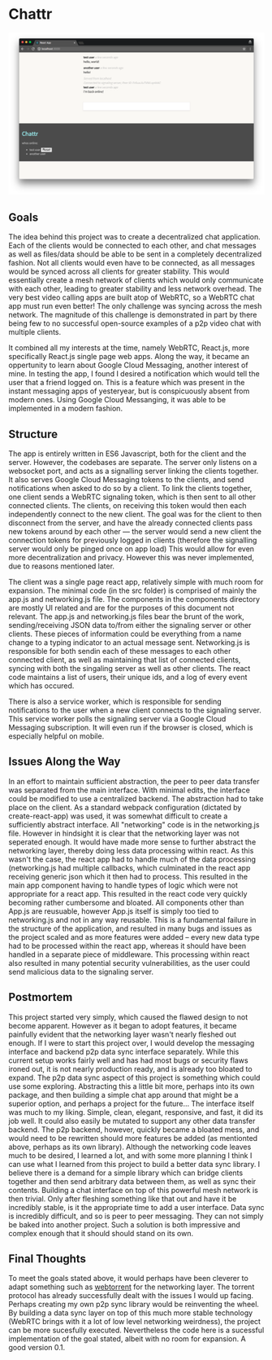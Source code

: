 # Chattr

![Screenshot of Chattr](screenshot.png)

## Goals
The idea behind this project was to create a decentralized chat application. Each of the clients would be connected to each other, and chat messages as well as files/data should be able to be sent in a completely decentralized fashion. Not all clients would even have to be connected, as all messages would be synced across all clients for greater stability. This would essentially create a mesh network of clients which would only communicate with each other, leading to greater stability and less network overhead. The very best video calling apps are built atop of WebRTC, so a WebRTC chat app must run even better! The only challenge was syncing across the mesh network. The magnitude of this challenge is demonstrated in part by there being few to no successful open-source examples of a p2p video chat with multiple clients.

It combined all my interests at the time, namely WebRTC, React.js, more specifically React.js single page web apps. Along the way, it became an oppertunity to learn about Google Cloud Messaging, another interest of mine. In testing the app, I found I desired a notification which would tell the user that a friend logged on. This is a feature which was present in the instant messaging apps of yesteryear, but is conspicuously absent from modern ones. Using Google Cloud Messanging, it was able to be implemented in a modern fashion.

## Structure
The app is entirely written in ES6 Javascript, both for the client and the server. However, the codebases are separate. The server only listens on a websocket port, and acts as a signalling server linking the clients together. It also serves Google Cloud Messaging tokens to the clients, and send notifications when asked to do so by a client. To link the clients together, one client sends a WebRTC signaling token, which is then sent to all other connected clients. The clients, on receiving this token would then each independently connect to the new client. The goal was for the client to then disconnect from the server, and have the already connected clients pass new tokens around by each other — the server would send a new client the connection tokens for previously logged in clients (therefore the signalling server would only be pinged once on app load) This would allow for even more decentralization and privacy. However this was never implemented, due to reasons mentioned later.

The client was a single page react app, relatively simple with much room for expansion. The minimal code (in the src folder) is comprised of mainly the app.js and networking.js file. The components in the components directory are mostly UI related and are for the purposes of this document not relevant. The app.js and networking.js files bear the brunt of the work, sending/receiving JSON data to/from either the signaling server or other clients. These pieces of information could be everything from a name change to a typing indicator to an actual message sent. Networking.js is responsible for both sendin each of these messages to each other connected client, as well as maintaining that list of connected clients, syncing with both the singaling server as well as other clients. The react code maintains a list of users, their unique ids, and a log of every event which has occured.

There is also a service worker, which is responsible for sending notifications to the user when a new client connects to the signaling server. This service worker polls the signaling server via a Google Cloud Messaging subscription. It will even run if the browser is closed, which is especially helpful on mobile.

## Issues Along the Way
In an effort to maintain sufficient abstraction, the peer to peer data transfer was separated from the main interface. With minimal edits, the interface could be modified to use a centralized backend. The abstraction had to take place on the client. As a standard webpack configuration (dictated by create-react-app) was used, it was somewhat difficult to create a sufficiently abstract interface. All "networking" code is in the networking.js file. However in hindsight it is clear that the networking layer was not seperated enough. It would have made more sense to further abstract the networking layer, thereby doing less data processing within react. As this wasn't the case, the react app had to handle much of the data processing (networking.js had multiple callbacks, which culminated in the react app receiving generic json which it then had to process. This resulted in the main app component having to handle types of logic which were not appropriate for a react app. This resulted in the react code very quickly becoming rather cumbersome and bloated. All components other than App.js are reusuable, however App.js itself is simply too tied to networking.js and not in any way reusable. This is a fundamental failure in the structure of the application, and resulted in many bugs and issues as the project scaled and as more features were added – every new data type had to be processed within the react app, whereas it should have been handled in a separate piece of middleware. This processing within react also resulted in many potential security vulnerabilities, as the user could send malicious data to the signaling server.

## Postmortem
This project started very simply, which caused the flawed design to not become apparent. However as it began to adopt features, it became painfully evident that the networking layer wasn't nearly fleshed out enough. If I were to start this project over, I would develop the messaging interface and backend p2p data sync interface separately. While this current setup works fairly well and has had most bugs or security flaws ironed out, it is not nearly production ready, and is already too bloated to expand. The p2p data sync aspect of this project is something which could use some exploring. Abstracting this a little bit more, perhaps into its own package, and then building a simple chat app around that might be a superior option, and perhaps a project for the future… The interface itself was much to my liking. Simple, clean, elegant, responsive, and fast, it did its job well. It could also easily be mutated to support any other data transfer backend. The p2p backend, however, quickly became a bloated mess, and would need to be rewritten should more features be added (as mentionted above, perhaps as its own library). Although the networking code leaves much to be desired, I learned a lot, and with some more planning I think I can use what I learned from this project to build a better data sync library. I believe there is a demand for a simple library which can bridge clients together and then send arbitrary data between them, as well as sync their contents. Building a chat interface on top of this powerful mesh network is then trivial. Only after fleshing something like that out and have it be incredibly stable, is it the appropriate time to add a user interface. Data sync is incredibly difficult, and so is peer to peer messaging. They can not simply be baked into another project. Such a solution is both impressive and complex enough that it should should stand on its own.

## Final Thoughts
To meet the goals stated above, it would perhaps have been cleverer to adapt something such as [webtorrent](https://github.com/webtorrent/webtorrent) for the networking layer. The torrent protocol has already successfully dealt with the issues I would up facing. Perhaps creating my own p2p sync library would be reinventing the wheel. By building a data sync layer on top of this much more stable technology (WebRTC brings with it a lot of low level networking weirdness), the project can be more sucesfully executed. Nevertheless the code here is a sucessful implementation of the goal stated, albeit with no room for expansion. A good version 0.1.
